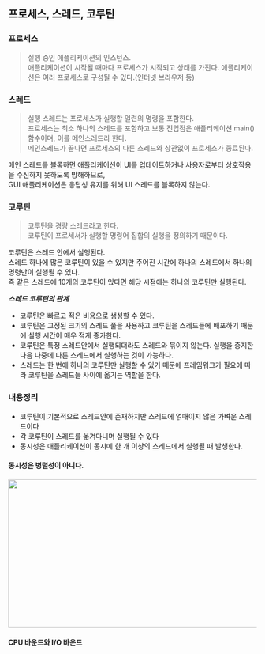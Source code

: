 ## 프로세스, 스레드, 코루틴

### 프로세스
>실행 중인 애플리케이션의 인스턴스.  
애플리케이션이 시작될 때마다 프로세스가 시작되고 상태를 가진다.
애플리케이션은 여러 프로세스로 구성될 수 있다.(인터넷 브라우저 등)

### 스레드
>실행 스레드는 프로세스가 실행할 일련의 명령을 포함한다.  
프로세스는 최소 하나의 스레드를 포함하고 보통 진입점은 애플리케이션 main()함수이며, 이를 메인스레드라 한다.  
메인스레드가 끝나면 프로세스의 다른 스레드와 상관없이 프로세스가 종료된다.

메인 스레드를 블록하면 애플리케이션이 UI를 업데이트하거나 사용자로부터 상호작용을 수신하지 못하도록 방해하므로,  
GUI 애플리케이션은 응답성 유지를 위해 UI 스레드를 블록하지 않는다.

### 코루틴
>코루틴을 경량 스레드라고 한다.  
코루틴이 프로세서가 실행할 명령어 집합의 실행을 정의하기 때문이다.

코루틴은 스레드 안에서 실행된다.  
스레드 하나에 많은 코루틴이 있을 수 있지만 주어진 시간에 하나의 스레드에서 하나의 명령만이 실행될 수 있다.  
즉 같은 스레드에 10개의 코루틴이 있다면 해당 시점에는 하나의 코루틴만 실행된다.

***스레드 코루틴의 관계***
- 코루틴은 빠르고 적은 비용으로 생성할 수 있다.
- 코루틴은 고정된 크기의 스레드 풀을 사용하고 코루틴을 스레드들에 배포하기 때문에 실행 시간이 매우 적게 증가한다.
- 코루틴은 특정 스레드안에서 실행되더라도 스레드와 묶이지 않는다. 실행을 중지한 다음 나중에 다른 스레드에서 실행하는 것이 가능하다.
- 스레드는 한 번에 하나의 코루틴만 실행할 수 있기 때문에 프레임워크가 필요에 따라 코루틴을 스레드들 사이에 옮기는 역할을 한다.

### 내용정리
- 코루틴이 기본적으로 스레드안에 존재하지만 스레드에 얽매이지 않은 가벼운 스레드이다  
- 각 코루틴이 스레드를 옮겨다니며 실행될 수 있다
- 동시성은 애플리케이션이 동시에 한 개 이상의 스레드에서 실행될 때 발생한다.  

#### 동시성은 병렬성이 아니다.

<img src="https://user-images.githubusercontent.com/4969393/118619973-077bd980-b800-11eb-836e-20b26f35739f.png" height="300px" width="700px">

#### CPU 바운드와 I/O 바운드



